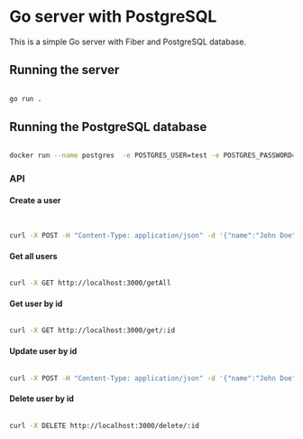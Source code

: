 # Go server with PostgreSQL

This is a simple Go server with Fiber and PostgreSQL database. 


## Running the server

```bash

go run .

```

## Running the PostgreSQL database

```bash

docker run --name postgres  -e POSTGRES_USER=test -e POSTGRES_PASSWORD=123 -p 5432:5432 -d postgres

```

### API

#### Create a user

```bash
 

curl -X POST -H "Content-Type: application/json" -d '{"name":"John Doe", "age": 12}' http://localhost:3000/create

```

#### Get all users

```bash

curl -X GET http://localhost:3000/getAll

```

#### Get user by id

```bash

curl -X GET http://localhost:3000/get/:id


```

#### Update user by id

```bash

curl -X POST -H "Content-Type: application/json" -d '{"name":"John Doe", "age": 12}' http://localhost:3000/update/:id

```

#### Delete user by id

```bash

curl -X DELETE http://localhost:3000/delete/:id

```


